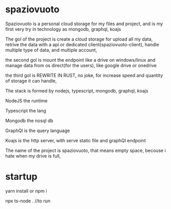 # spaziovuoto
Spaziovuoto is a personal cloud storage for my files and project, and is my first very try in technology as mongodb, graphql, koajs

The gol of the project is create a cloud storage for upload all my data, retrive the data with a api or dedicated client(spaziovuoto-client), handle multiple type of data, and multiple account,

the second gol is mount the endpoint like a drive on windows/linux and manage data from os direct(for the users), like google drive or onedrive

the third gol is REWRITE IN RUST, no joke, for increase speed and quantity of storage it can handle,

The stack is formed by nodejs, typescript, mongodb, graphql, koajs

NodeJS the runtime

Typescript the lang

Mongodb the nosql db

GraphQl is the query language

Koajs is the http server, with serve static file and graphQl endpoint


The name of the project is spaziovuoto, that means empty space, becouse i hate when my drive is full,


# startup

yarn install or npm i 

npx ts-node . //to run 

